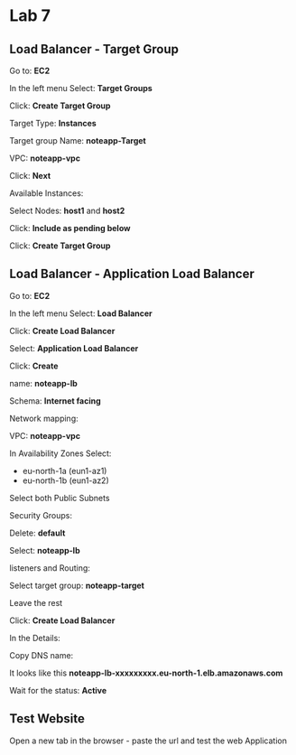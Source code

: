 # Lab 7

## Load Balancer - Target Group

Go to: __EC2__

In the left menu Select: __Target Groups__

Click: __Create Target Group__

Target Type: __Instances__

Target group Name: __noteapp-Target__

VPC: __noteapp-vpc__

Click: __Next__

Available Instances:

Select Nodes: __host1__ and __host2__

Click: __Include as pending below__

Click: __Create Target Group__

## Load Balancer - Application Load Balancer

Go to: __EC2__

In the left menu Select: __Load Balancer__

Click: __Create Load Balancer__

Select: __Application Load Balancer__

Click: __Create__

name: __noteapp-lb__

Schema: __Internet facing__

Network mapping:

VPC: __noteapp-vpc__

In Availability Zones Select:

- eu-north-1a (eun1-az1)
- eu-north-1b (eun1-az2)

Select both Public Subnets

Security Groups:

Delete: __default__

Select: __noteapp-lb__

listeners and Routing:

Select target group: __noteapp-target__

Leave the rest

Click: __Create Load Balancer__

In the Details:

Copy DNS name:

It looks like this __noteapp-lb-xxxxxxxxx.eu-north-1.elb.amazonaws.com__

Wait for the status: __Active__

## Test Website

Open a new tab in the browser - paste the url and test the web Application
